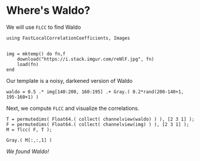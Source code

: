 
# Where's Waldo?

We will use `FLCC` to find Waldo

```@example 1
using FastLocalCorrelationCoefficients, Images


img = mktemp() do fn,f
    download("https://i.stack.imgur.com/reNlF.jpg", fn)
    load(fn)
end
```

Our template is a noisy, darkened version of Waldo

```@example 1
waldo = 0.5 .* img[140:200, 160:195] .+ Gray.( 0.2*rand(200-140+1, 195-160+1) )
```

Next, we compute `FLCC` and visualize the correlations.

```@example 1
T = permutedims( Float64.( collect( channelview(waldo) ) ), [2 3 1] );
F = permutedims( Float64.( collect( channelview(img) ) ), [2 3 1] );
M = flcc( F, T );

Gray.( M[:,:,1] )
```

*We found Waldo!*
